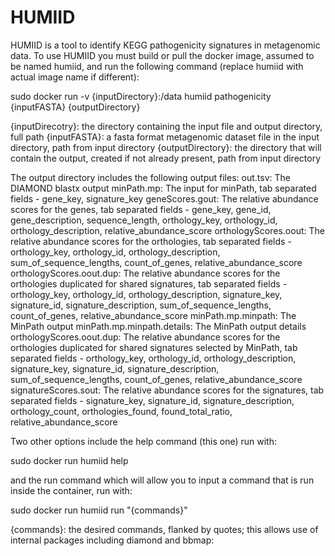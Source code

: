 # HUMIID
HUMIID is a tool to identify KEGG pathogenicity signatures in metagenomic data.
To use HUMIID you must build or pull the docker image, assumed to be named humiid,
and run the following command (replace humiid with actual image name if different):

sudo docker run -v {inputDirectory}:/data humiid pathogenicity {inputFASTA} {outputDirectory}

{inputDirecotry}: the directory containing the input file and output directory, full path
{inputFASTA}: a fasta format metagenomic dataset file in the input directory, path from input directory
{outputDirectory}: the directory that will contain the output, created if not already present, path from input directory

The output directory includes the following output files:
out.tsv: The DIAMOND blastx output
minPath.mp: The input for minPath, tab separated fields - gene_key, signature_key
geneScores.gout: The relative abundance scores for the genes, tab separated fields - gene_key, gene_id, gene_description, sequence_length, orthology_key, orthology_id, orthology_description, relative_abundance_score
orthologyScores.oout: The relative abundance scores for the orthologies, tab separated fields - orthology_key, orthology_id, orthology_description, sum_of_sequence_lengths, count_of_genes, relative_abundance_score
orthologyScores.oout.dup: The relative abundance scores for the orthologies duplicated for shared signatures, tab separated fields - orthology_key, orthology_id, orthology_description, signature_key, signature_id, signature_description, sum_of_sequence_lengths, count_of_genes, relative_abundance_score
minPath.mp.minpath: The MinPath output
minPath.mp.minpath.details: The MinPath output details
orthologyScores.oout.dup: The relative abundance scores for the orthologies duplicated for shared signatures selected by MinPath, tab separated fields - orthology_key, orthology_id, orthology_description, signature_key, signature_id, signature_description, sum_of_sequence_lengths, count_of_genes, relative_abundance_score
signatureScores.sout: The relative abundance scores for the signatures, tab separated fields - signature_key, signature_id, signature_description, orthology_count, orthologies_found, found_total_ratio, relative_abundance_score

Two other options include the help command (this one) run with:

sudo docker run humiid help

and the run command which will allow you to input a command that is run inside the container, run with:

sudo docker run humiid run "{commands}"

{commands}: the desired commands, flanked by quotes; this allows use of internal packages including diamond and bbmap:
